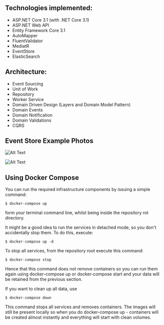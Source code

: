 ## Technologies implemented:

- ASP.NET Core 3.1 (with .NET Core 3.1)
- ASP.NET Web API 
- Entity Framework Core 3.1
- AutoMapper
- FluentValidator
- MediatR
- EventStore
- ElasticSearch


## Architecture:

- Event Sourcing
- Unit of Work
- Repository
- Worker Service
- Domain Driven Design (Layers and Domain Model Pattern)
- Domain Events
- Domain Notification
- Domain Validations
- CQRS 


## Event Store Example Photos


![Alt Text](https://i.hizliresim.com/XBRJXA.png)




![Alt Text](https://i.hizliresim.com/hXK4T8.png)

## Using Docker Compose
You can run the required infrastructure components by issuing a simple command:
```
$ docker-compose up
```
form your terminal command line, whilst being inside the repository rot directory.

It might be a good idea to run the services in detached mode, so you don't accidentally stop them. To do this, execute:
```
$ docker-compose up -d
```
To stop all services, from the repository root execute this command:
```
$ docker-compose stop
```
Hence that this command does not remove containers so you can run them again using docker-compose up or docker-compose start and your data will be retained from the previous section.

If you want to clean up all data, use
```
$ docker-compose down
```
This command stops all services and removes containers. The images will still be present locally so when you do docker-compose up - containers will be created almost instantly and everything will start with clean volumes.